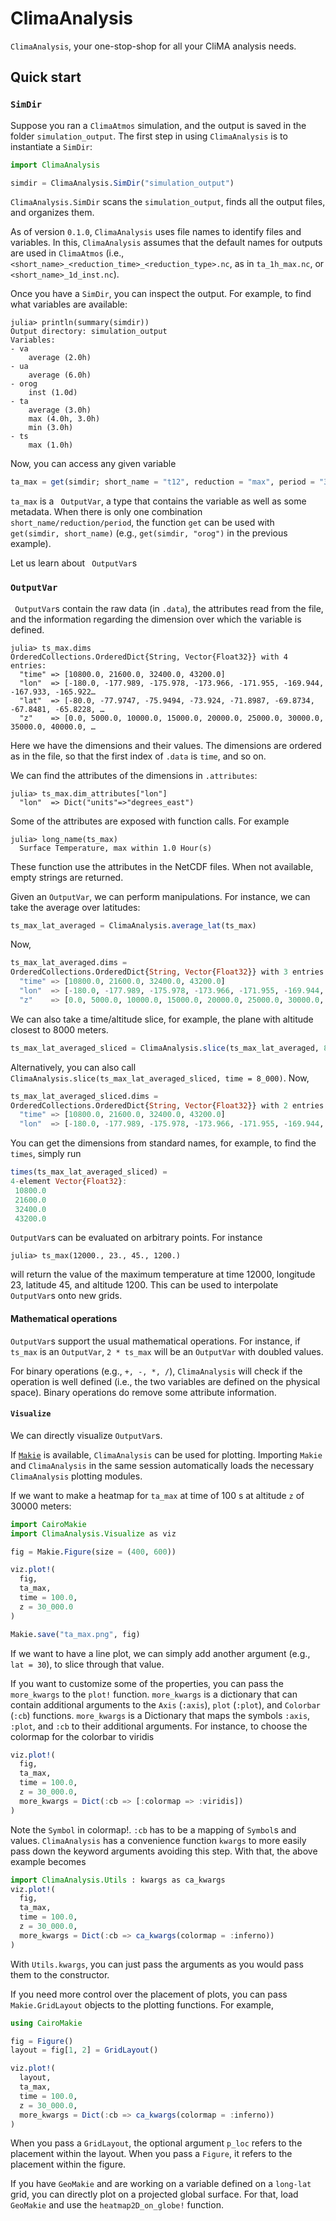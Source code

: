 # ClimaAnalysis

`ClimaAnalysis`, your one-stop-shop for all your CliMA analysis needs.

## Quick start

### `SimDir`

Suppose you ran a `ClimaAtmos` simulation, and the output is saved in the folder
`simulation_output`. The first step in using `ClimaAnalysis` is to instantiate a
`SimDir`:
``` julia
import ClimaAnalysis

simdir = ClimaAnalysis.SimDir("simulation_output")
```
`ClimaAnalysis.SimDir` scans the `simulation_output`, finds all the output
files, and organizes them.

As of version `0.1.0`, `ClimaAnalysis` uses file names to identify files and
variables. In this, `ClimaAnalysis` assumes that the default names for outputs
are used in `ClimaAtmos` (i.e.,
`<short_name>_<reduction_time>_<reduction_type>.nc`, as in `ta_1h_max.nc`, or
`<short_name>_1d_inst.nc`).

Once you have a `SimDir`, you can inspect the output. For example, to find what
variables are available:
``` julia-repl
julia> println(summary(simdir))
Output directory: simulation_output
Variables:
- va
    average (2.0h)
- ua
    average (6.0h)
- orog
    inst (1.0d)
- ta
    average (3.0h)
    max (4.0h, 3.0h)
    min (3.0h)
- ts
    max (1.0h)
```
Now, you can access any given variable
``` julia
ta_max = get(simdir; short_name = "t12", reduction = "max", period = "3.0h")
```

`ta_max` is a ` OutputVar`, a type that contains the variable as well as some
metadata. When there is only one combination `short_name/reduction/period`, the
function `get` can be used with `get(simdir, short_name)` (e.g., `get(simdir,
"orog")` in the previous example).

Let us learn about ` OutputVar`s

### `OutputVar`

` OutputVar`s contain the raw data (in `.data`), the attributes read from the
file, and the information regarding the dimension over which the variable is
defined.
``` julia-repl
julia> ts_max.dims
OrderedCollections.OrderedDict{String, Vector{Float32}} with 4 entries:
  "time" => [10800.0, 21600.0, 32400.0, 43200.0]
  "lon"  => [-180.0, -177.989, -175.978, -173.966, -171.955, -169.944, -167.933, -165.922…
  "lat"  => [-80.0, -77.9747, -75.9494, -73.924, -71.8987, -69.8734, -67.8481, -65.8228, …
  "z"    => [0.0, 5000.0, 10000.0, 15000.0, 20000.0, 25000.0, 30000.0, 35000.0, 40000.0, …
```
Here we have the dimensions and their values. The dimensions are ordered as in
the file, so that the first index of `.data` is `time`, and so on.

We can find the attributes of the dimensions in `.attributes`:
``` julia-repl
julia> ts_max.dim_attributes["lon"]
  "lon"  => Dict("units"=>"degrees_east")
```

Some of the attributes are exposed with function calls. For example
``` julia-repl
julia> long_name(ts_max)
  Surface Temperature, max within 1.0 Hour(s)
```
These function use the attributes in the NetCDF files. When not available, empty strings are returned.

Given an `OutputVar`, we can perform manipulations. For instance, we can take
the average over latitudes:
``` julia
ts_max_lat_averaged = ClimaAnalysis.average_lat(ts_max)
```
Now,
``` julia
ts_max_lat_averaged.dims =
OrderedCollections.OrderedDict{String, Vector{Float32}} with 3 entries:
  "time" => [10800.0, 21600.0, 32400.0, 43200.0]
  "lon"  => [-180.0, -177.989, -175.978, -173.966, -171.955, -169.944, -167.933, -165.922…
  "z"    => [0.0, 5000.0, 10000.0, 15000.0, 20000.0, 25000.0, 30000.0, 35000.0, 40000.0, …
```
We can also take a time/altitude slice, for example, the plane with altitude closest to 8000 meters.
``` julia
ts_max_lat_averaged_sliced = ClimaAnalysis.slice(ts_max_lat_averaged, 8_000)
```
Alternatively, you can also call `ClimaAnalysis.slice(ts_max_lat_averaged_sliced, time = 8_000)`.
Now,
``` julia
ts_max_lat_averaged_sliced.dims =
OrderedCollections.OrderedDict{String, Vector{Float32}} with 2 entries:
  "time" => [10800.0, 21600.0, 32400.0, 43200.0]
  "lon"  => [-180.0, -177.989, -175.978, -173.966, -171.955, -169.944, -167.933, -165.922…
```

You can get the dimensions from standard names, for example, to find the
`times`, simply run
``` julia
times(ts_max_lat_averaged_sliced) =
4-element Vector{Float32}:
 10800.0
 21600.0
 32400.0
 43200.0
```

`OutputVar`s can be evaluated on arbitrary points. For instance
``` julia-repl
julia> ts_max(12000., 23., 45., 1200.)
```
will return the value of the maximum temperature at time 12000, longitude 23,
latitude 45, and altitude 1200. This can be used to interpolate `OutputVar`s
onto new grids.

#### Mathematical operations

`OutputVar`s support the usual mathematical operations. For instance, if
`ts_max` is an `OutputVar`, `2 * ts_max` will be an `OutputVar` with doubled values.

For binary operations (e.g., `+, -, *, /`), `ClimaAnalysis` will check if the
operation is well defined (i.e., the two variables are defined on the physical
space). Binary operations do remove some attribute information.

#### `Visualize`

We can directly visualize `OutputVar`s.

If [`Makie`](https://docs.makie.org/stable/) is available, `ClimaAnalysis` can
be used for plotting. Importing `Makie` and `ClimaAnalysis` in the same session
automatically loads the necessary `ClimaAnalysis` plotting modules.

If we want to make a heatmap for `ta_max` at time of 100 s at altitude `z` of 30000 meters:

``` julia
import CairoMakie
import ClimaAnalysis.Visualize as viz

fig = Makie.Figure(size = (400, 600))

viz.plot!(
  fig,
  ta_max,
  time = 100.0,
  z = 30_000.0
)

Makie.save("ta_max.png", fig)
```

If we want to have a line plot, we can simply add another argument (e.g., `lat =
30`), to slice through that value.

If you want to customize some of the properties, you can pass the `more_kwargs`
to the `plot!` function. `more_kwargs` is a dictionary that can contain
additional arguments to the `Axis` (`:axis`), `plot` (`:plot`), and `Colorbar`
(`:cb`) functions. `more_kwargs` is a Dictionary that maps the symbols `:axis`,
`:plot`, and `:cb` to their additional arguments. For instance, to choose the
colormap for the colorbar to viridis
``` julia
viz.plot!(
  fig,
  ta_max,
  time = 100.0,
  z = 30_000.0,
  more_kwargs = Dict(:cb => [:colormap => :viridis])
)
```
Note the `Symbol` in colormap!. `:cb` has to be a mapping of `Symbol`s and
values. `ClimaAnalysis` has a convenience function `kwargs` to more easily pass
down the keyword arguments avoiding this step. With that, the above example becomes
``` julia
import ClimaAnalysis.Utils : kwargs as ca_kwargs
viz.plot!(
  fig,
  ta_max,
  time = 100.0,
  z = 30_000.0,
  more_kwargs = Dict(:cb => ca_kwargs(colormap = :inferno))
)
```
With `Utils.kwargs`, you can just pass the arguments as you would pass them to
the constructor.

If you need more control over the placement of plots, you can pass
`Makie.GridLayout` objects to the plotting functions. For example,
``` julia
using CairoMakie

fig = Figure()
layout = fig[1, 2] = GridLayout()

viz.plot!(
  layout,
  ta_max,
  time = 100.0,
  z = 30_000.0,
  more_kwargs = Dict(:cb => ca_kwargs(colormap = :inferno))
)
```

When you pass a `GridLayout`, the optional argument `p_loc` refers to the
placement within the layout. When you pass a `Figure`, it refers to the
placement within the figure.

If you have `GeoMakie` and are working on a variable defined on a `long-lat`
grid, you can directly plot on a projected global surface. For that, load
`GeoMakie` and use the `heatmap2D_on_globe!` function.

